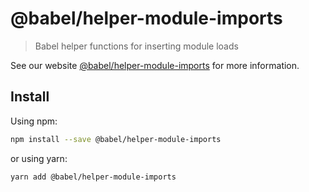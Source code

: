 ﻿# @babel/helper-module-imports

> Babel helper functions for inserting module loads

See our website [@babel/helper-module-imports](https://babeljs.io/docs/babel-helper-module-imports) for more information.

## Install

Using npm:

```sh
npm install --save @babel/helper-module-imports
```

or using yarn:

```sh
yarn add @babel/helper-module-imports
```

